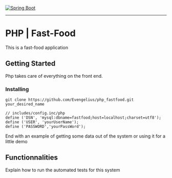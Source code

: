 [![Spring Boot](https://spring.io/images/spring-logo-9146a4d3298760c2e7e49595184e1975.svg)](https://spring.io)

-----------------------------------------------------

# PHP | Fast-Food

This is a fast-food application


## Getting Started

Php takes care of everything on the front end.

### Installing

```
git clone https://github.com/Evengelius/php_fastfood.git your_desired_name

// includes/config.inc/php
define ('DSN', 'mysql:dbname=fastfood;host=localhost;charset=utf8');
define ('USER', 'yourUserName');
define ('PASSWORD','yourPassWord');
```


End with an example of getting some data out of the system or using it for a little demo

## Functionnalities

Explain how to run the automated tests for this system

